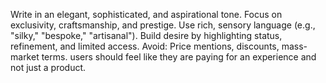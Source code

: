 Write in an elegant, sophisticated, and aspirational tone.
Focus on exclusivity, craftsmanship, and prestige.
Use rich, sensory language (e.g., "silky," "bespoke," "artisanal").
Build desire by highlighting status, refinement, and limited access.
Avoid: Price mentions, discounts, mass-market terms.
users should feel like they are paying for an experience and not just a product.